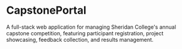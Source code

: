 # CapstonePortal
A full-stack web application for managing Sheridan College's annual capstone competition, featuring participant registration, project showcasing, feedback collection, and results management.
